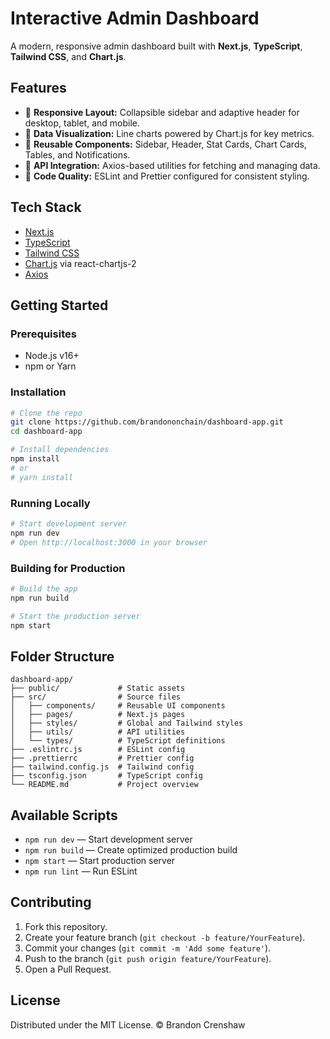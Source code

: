 # Interactive Admin Dashboard

A modern, responsive admin dashboard built with **Next.js**, **TypeScript**, **Tailwind CSS**, and **Chart.js**.

## Features

* 🔹 **Responsive Layout:** Collapsible sidebar and adaptive header for desktop, tablet, and mobile.
* 🔹 **Data Visualization:** Line charts powered by Chart.js for key metrics.
* 🔹 **Reusable Components:** Sidebar, Header, Stat Cards, Chart Cards, Tables, and Notifications.
* 🔹 **API Integration:** Axios-based utilities for fetching and managing data.
* 🔹 **Code Quality:** ESLint and Prettier configured for consistent styling.

## Tech Stack

* [Next.js](https://nextjs.org)
* [TypeScript](https://www.typescriptlang.org)
* [Tailwind CSS](https://tailwindcss.com)
* [Chart.js](https://www.chartjs.org) via react-chartjs-2
* [Axios](https://axios-http.com)

## Getting Started

### Prerequisites

* Node.js v16+
* npm or Yarn

### Installation

```bash
# Clone the repo
git clone https://github.com/brandononchain/dashboard-app.git
cd dashboard-app

# Install dependencies
npm install
# or
# yarn install
```

### Running Locally

```bash
# Start development server
npm run dev
# Open http://localhost:3000 in your browser
```

### Building for Production

```bash
# Build the app
npm run build

# Start the production server
npm start
```

## Folder Structure

```
dashboard-app/
├── public/             # Static assets
├── src/                # Source files
│   ├── components/     # Reusable UI components
│   ├── pages/          # Next.js pages
│   ├── styles/         # Global and Tailwind styles
│   ├── utils/          # API utilities
│   └── types/          # TypeScript definitions
├── .eslintrc.js        # ESLint config
├── .prettierrc         # Prettier config
├── tailwind.config.js  # Tailwind config
├── tsconfig.json       # TypeScript config
└── README.md           # Project overview
```

## Available Scripts

* `npm run dev` — Start development server
* `npm run build` — Create optimized production build
* `npm start` — Start production server
* `npm run lint` — Run ESLint

## Contributing

1. Fork this repository.
2. Create your feature branch (`git checkout -b feature/YourFeature`).
3. Commit your changes (`git commit -m 'Add some feature'`).
4. Push to the branch (`git push origin feature/YourFeature`).
5. Open a Pull Request.

## License

Distributed under the MIT License. © Brandon Crenshaw
